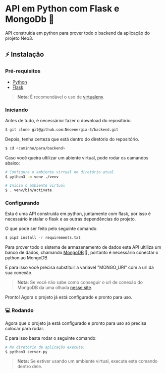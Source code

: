 # API em Python com Flask e MongoDb 🐍

API construida em python para prover todo o backend da aplicação do projeto Neo3.

## ⚡ Instalação

### Pré-requisitos

- [Python ](https://www.python.org/downloads/)
- [Flask](https://flask.palletsprojects.com/en/1.1.x/installation/#installation)

> **Nota**: É recomendável o uso de [virtualenv](https://virtualenv.pypa.io/en/latest/installation.html).

### Iniciando

Antes de tudo, é necessárior fazer o download do repositório.

```bash
$ git clone git@github.com:Neoenergia-3/backend.git
```

Depois, tenha certeza que está dentro do diretório do repositório.

```bash
$ cd <caminho/para/backend>
```

Caso você queira ultilizar um abiente virtual, pode rodar os camandos abaixo:

```bash
# Configura o ambiente virtual no diretório atual
$ python3 -m venv ./venv 

# Inicia o ambiente virtual
$ . venv/bin/activate
```

### Configurando
Esta é uma API construida em python, juntamente com flask, por isso é necessário instalar o flask e as outras dependências do projeto.

O que pode ser feito pelo seguinte comando:
```bash
$ pip3 install -r requirements.txt 
```

Para prover todo o sistema de armazenamento de dados esta API ultiliza um banco de dados, chamando [MongoDB](https://docs.mongodb.com/guides/server/install/) 💜, portanto é necessário conectar o python ao MongoDB. 

E para isso você precisa substituir a variável "MONGO_URI" com a url da sua conexão.


> **Nota**: Se você não sabe como conseguir o url de conexão do MongoDB da uma olhada [nesse site](https://docs.mongodb.com/guides/server/drivers/).

Pronto! Agora o projeto já está configurado e pronto para uso. 

### 💻 Rodando 
Agora que o projeto ja está configurado e pronto para uso só precisa colocar para rodar.

E para isso basta rodar o seguinte comando:

```bash
# No diretório da aplicação execute:
$ python3 server.py     
```

> **Nota:** Se estiver usando um ambiente virtual, execute este comando dentro dele.


